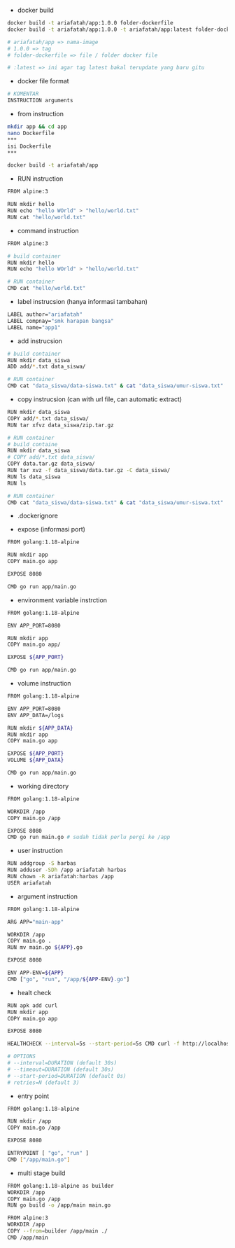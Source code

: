 - docker build
```bash
docker build -t ariafatah/app:1.0.0 folder-dockerfile
docker build -t ariafatah/app:1.0.0 -t ariafatah/app:latest folder-dockerfile

# ariafatah/app => nama-image
# 1.0.0 => tag
# folder-dockerfile => file / folder docker file

# :latest => ini agar tag latest bakal terupdate yang baru gitu
```

- docker file format
```bash
# KOMENTAR
INSTRUCTION arguments
```

- from instruction
```bash
mkdir app && cd app
nano Dockerfile
***
isi Dockerfile
***

docker build -t ariafatah/app 
```

- RUN instruction
```bash
FROM alpine:3

RUN mkdir hello
RUN echo "hello WOrld" > "hello/world.txt"
RUN cat "hello/world.txt"
```

- command instruction
```bash
FROM alpine:3

# build container
RUN mkdir hello
RUN echo "hello WOrld" > "hello/world.txt"

# RUN container
CMD cat "hello/world.txt"
```

- label instrucsion (hanya informasi tambahan)
```bash
LABEL author="ariafatah"
LABEL compnay="smk harapan bangsa"
LABEL name="app1"
```

- add instrucsion
```bash
# build container
RUN mkdir data_siswa
ADD add/*.txt data_siswa/

# RUN container
CMD cat "data_siswa/data-siswa.txt" & cat "data_siswa/umur-siswa.txt"
```

- copy instrucsion (can with url file, can automatic extract)
```bash
RUN mkdir data_siswa
COPY add/*.txt data_siswa/
RUN tar xfvz data_siswa/zip.tar.gz

# RUN container
# build containe
RUN mkdir data_siswa
# COPY add/*.txt data_siswa/
COPY data.tar.gz data_siswa/
RUN tar xvz -f data_siswa/data.tar.gz -C data_siswa/
RUN ls data_siswa
RUN ls

# RUN container
CMD cat "data_siswa/data-siswa.txt" & cat "data_siswa/umur-siswa.txt"
```

- .dockerignore

- expose (informasi port)
```bash
FROM golang:1.18-alpine

RUN mkdir app
COPY main.go app

EXPOSE 8080

CMD go run app/main.go
```

- environment variable instrction
```bash
FROM golang:1.18-alpine

ENV APP_PORT=8080

RUN mkdir app
COPY main.go app/

EXPOSE ${APP_PORT}

CMD go run app/main.go
```

- volume instruction
```bash
FROM golang:1.18-alpine

ENV APP_PORT=8080
ENV APP_DATA=/logs

RUN mkdir ${APP_DATA}
RUN mkdir app
COPY main.go app

EXPOSE ${APP_PORT}
VOLUME ${APP_DATA}

CMD go run app/main.go
```

- working directory
```bash
FROM golang:1.18-alpine

WORKDIR /app
COPY main.go /app

EXPOSE 8080
CMD go run main.go # sudah tidak perlu pergi ke /app
```

- user instruction
```bash
RUN addgroup -S harbas
RUN adduser -SDh /app ariafatah harbas
RUN chown -R ariafatah:harbas /app
USER ariafatah
```

- argument instruction
```bash
FROM golang:1.18-alpine

ARG APP="main-app"

WORKDIR /app
COPY main.go .
RUN mv main.go ${APP}.go

EXPOSE 8080

ENV APP-ENV=${APP}
CMD ["go", "run", "/app/${APP-ENV}.go"]
```

- healt check
```bash
RUN apk add curl
RUN mkdir app
COPY main.go app

EXPOSE 8080

HEALTHCHECK --interval=5s --start-period=5s CMD curl -f http://localhost:8080/health

# OPTIONS
# --interval=DURATION (default 30s)
# --timeout=DURATION (default 30s)
# --start-period=DURATION (default 0s)
# retries=N (default 3)
```

- entry point
```bash
FROM golang:1.18-alpine

RUN mkdir /app
COPY main.go /app

EXPOSE 8080

ENTRYPOINT [ "go", "run" ]
CMD ["/app/main.go"]
```

- multi stage build
```bash
FROM golang:1.18-alpine as builder
WORKDIR /app
COPY main.go /app
RUN go build -o /app/main main.go

FROM alpine:3
WORKDIR /app
COPY --from=builder /app/main ./
CMD /app/main
```